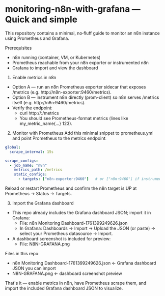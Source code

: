 # monitoring-n8n-with-grafana — Quick and simple

This repository contains a minimal, no‑fluff guide to monitor an n8n instance using Prometheus and Grafana.

Prerequisites
- n8n running (container, VM, or Kubernetes)
- Prometheus reachable from your n8n exporter or instrumented n8n
- Grafana to import and view the dashboard

1) Enable metrics in n8n
- Option A — run an n8n Prometheus exporter sidecar that exposes /metrics (e.g. http://n8n-exporter:9460/metrics).
- Option B — instrument n8n directly (prom-client) so n8n serves /metrics itself (e.g. http://n8n:9460/metrics).
- Verify the endpoint:
  - curl http://<host-or-service>:<port>/metrics
  - You should see Prometheus-format metrics (lines like my_metric_name{...} 123).

2) Monitor with Prometheus
Add this minimal snippet to prometheus.yml and point Prometheus to the metrics endpoint:

```yaml
global:
  scrape_interval: 15s

scrape_configs:
  - job_name: "n8n"
    metrics_path: /metrics
    static_configs:
      - targets: ["n8n-exporter:9460"]   # or ["n8n:9460"] if instrumented directly
```

Reload or restart Prometheus and confirm the n8n target is UP at Prometheus → Status → Targets.

3) Import the Grafana dashboard
- This repo already includes the Grafana dashboard JSON; import it in Grafana:
  - File: n8n Monitoring Dashboard-1761399249626.json
  - In Grafana: Dashboards → Import → Upload the JSON (or paste) → select your Prometheus datasource → Import.
- A dashboard screenshot is included for preview:
  - File: N8N-GRAFANA.png

Files in this repo
- n8n Monitoring Dashboard-1761399249626.json  ← Grafana dashboard JSON you can import
- N8N-GRAFANA.png                              ← dashboard screenshot preview

That's it — enable metrics in n8n, have Prometheus scrape them, and import the included Grafana dashboard JSON to visualize.
